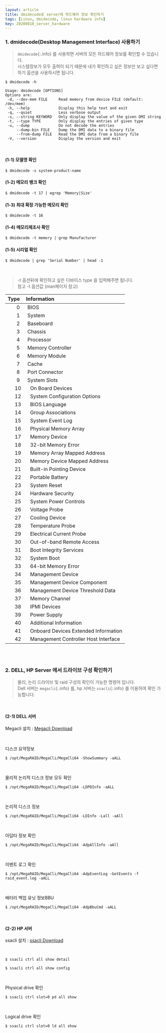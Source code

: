 ```yaml
---
layout: article
title: dmidecode로 server에 하드웨어 정보 확인하기
tags: [Linux, dmidecode, linux hardware info]
key: 20200810_server_hardware
---
```


### 1. dmidecode(Desktop Management Interface) 사용하기


>`dmidecode`{:.info} 를 사용하면 서버의 모든 하드웨어 정보를 확인할 수 있습니다.<br>
>시스템정보가 모두 출력이 되기 때문에 내가 확인하고 싶은 정보만 보고 싶다면<br>
>하기 옵션을 사용하시면 됩니다.

```
$ dmidecode -h

Usage: dmidecode [OPTIONS]
Options are:
 -d, --dev-mem FILE     Read memory from device FILE (default: /dev/mem)
 -h, --help             Display this help text and exit
 -q, --quiet            Less verbose output
 -s, --string KEYWORD   Only display the value of the given DMI string
 -t, --type TYPE        Only display the entries of given type
 -u, --dump             Do not decode the entries
     --dump-bin FILE    Dump the DMI data to a binary file
     --from-dump FILE   Read the DMI data from a binary file
 -V, --version          Display the version and exit
```

<br>


#### (1-1) 모델명 확인

```
$ dmidecode -s system-product-name
```

#### (1-2) 메모리 뱅크 확인

```
$ dmidecode -t 17 | egrep 'Memory|Size'
```

#### (1-3) 최대 확장 가능한 메모리 확인

```
$ dmidecode -t 16
```

#### (1-4) 메모리제조사 확인

```
$ dmidecode -t memory | grep Manufacturer
```

#### (1-5) 시리얼 확인

```
$ dmidecode | grep 'Serial Number' | head -1
```

<br>

>-t 옵션뒤에 확인하고 싶은 디바이스 type 을 입력해주면 됩니다.<br>
> 참고 -t 옵션값 (man페이지 참고)

|Type | Information |
|----:| :-----------|
|0 |  BIOS|
|1 |  System|
|2 |  Baseboard|
|3 |  Chassis|
|4 |  Processor|
|5 |  Memory Controller|
|6 |  Memory Module|
|7 |  Cache|
|8 |  Port Connector|
|9 |  System Slots|
|10|   On Board Devices|
|12|   System Configuration Options|
|13|   BIOS Language|
|14|   Group Associations|
|15|   System Event Log|
|16|   Physical Memory Array|
|17|   Memory Device|
|18|   32-bit Memory Error|
|19|   Memory Array Mapped Address|
|20|   Memory Device Mapped Address|
|21|   Built-in Pointing Device|
|22|   Portable Battery|
|23|   System Reset|
|24|   Hardware Security|
|25|   System Power Controls|
|26|   Voltage Probe|
|27|   Cooling Device|
|28|   Temperature Probe
|29|   Electrical Current Probe|
|30|   Out-of-band Remote Access|
|31|   Boot Integrity Services|
|32|   System Boot|
|33|   64-bit Memory Error|
|34|   Management Device|
|35|   Management Device Component|
|36|   Management Device Threshold Data|
|37|   Memory Channel|
|38|   IPMI Devices|
|39|   Power Supply|
|40|   Additional Information|
|41|   Onboard Devices Extended Information|
|42|   Management Controller Host Interface|


<br>
<br>

### 2. DELL, HP Server 에서 드라이브 구성 확인하기

> 물리, 논리 드라이브 및 raid 구성의 확인이 가능한 명령어 입니다.<br>
> Dell 서버는 `megacli`{:.info} 를, hp 서버는 `ssacli`{:.info} 를 이용하여 확인 가능합니다.

<br>

#### (2-1) DELL 서버

Megacli 설치 : [Megacli Download](http://mirror.nforce.com/pub/software/raidtools/Megaraid/8-07-14_MegaCLI.zip)

<br>

디스크 요약정보
```
$ /opt/MegaRAID/MegaCli/MegaCli64 -ShowSummary -aALL
```

<br>

물리적 논리적 디스크 정보 모두 확인

```
$ /opt/MegaRAID/MegaCli/MegaCli64 -LDPDInfo -aALL
```

<br>

논리적 디스크 정보

```
$ /opt/MegaRAID/MegaCli/MegaCli64 -LDInfo -Lall -aAll
```

<br>

아답타 정보 확인

```
$ /opt/MegaRAID/MegaCli/MegaCli64 -AdpAllInfo -aAll
```

<br>

이벤트 로그 확인

```
$ /opt/MegaRAID/MegaCli/MegaCli64 -AdpEventLog -GetEvents -f raid_event.log -aALL

```
<br>

배터리 백업 유닛 정보BBU

```
$ /opt/MegaRAID/MegaCli/MegaCli64 -AdpBbuCmd -aALL
```

<br>

#### (2-2) HP 서버

ssacli 설치 : [ssacli Download](https://support.hpe.com/hpsc/swd/public/detail?sp4ts.oid=null&swItemId=MTX_688838b13b194c7abe1aa98584&swEnvOid=4184#tab1)

<br>

```
$ ssacli ctrl all show detail
```
```
$ ssacli ctrl all show config
```

<br>

Physical drive 확인
```
$ ssacli ctrl slot=0 pd all show
```

<br>

Logical drive 확인
```
$ ssacli ctrl slot=0 ld all show
```
